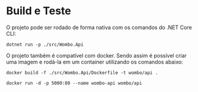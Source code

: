 # Build e Teste

O projeto pode ser rodado de forma nativa com os comandos do .NET Core CLI:
```
dotnet run -p ./src/Wombo.Api
```

O projeto também é compatível com docker. Sendo assim é possível criar uma imagem e rodá-la em um container utilizando os comandos abaixo:
```
docker build -f ./src/Wombo.Api/Dockerfile -t wombo/api .
```
```
docker run -d -p 5000:80 --name wombo-api wombo/api
```